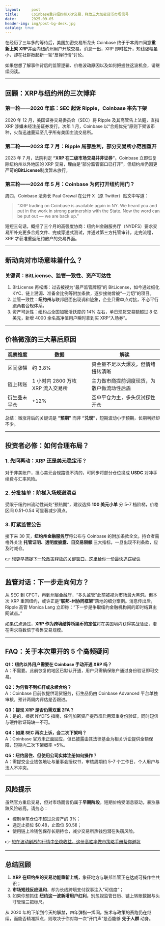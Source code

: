 ```yaml
---
layout:     post
title:      Coinbase重开纽约州XRP交易，释放三大加密货币市场信号
date:       2025-09-05
header-img: img/post-bg-desk.jpg
catalog: true
---
```


在经历了三年多的等待后，美国加密交易所龙头 Coinbase 终于于本周四同意**重新上架 XRP**并面向纽约州用户开放交易。消息一出，XRP 即时拉升，短线涨幅虽小，却在社群掀起新一轮“反弹行情”讨论。

如果您想了解事件背后的监管逻辑、价格波动原因以及如何把握住这波机会，请继续阅读。

---

## 回顾：XRP与纽约州的三次博弈

### 第一轮——2020 年底：SEC 起诉 Ripple，Coinbase 率先下架
2020 年 12 月，美国证券交易委员会（SEC）将 Ripple 及其高管告上法庭，直指 XRP 涉嫌未经注册证券发行。次年 1 月，Coinbase 以“合规优先”原则下架该币种，火苗迅速蔓延至几乎所有美国主流交易所。

### 第二轮——2023 年 7 月：Ripple 局部胜利，部分交易所小范围重开
2023 年 7 月，法院判定 **“XRP 在二级市场交易并非证券”**。Coinbase 立即恢复除纽约州以外地区的 XRP 交易，理由是“部分监管窗口已打开”，但纽约州仍因更严苛的**BitLicense**制度暂未放行。

### 第三轮——2024 年 5 月：Coinbase 为何打开纽约闸门？
周四，Coinbase 法务长 Paul Grewal 在公开 X（原 Twitter）贴文中写道：

> “XRP trading on Coinbase is available again in NY. We heard you and put in the work in strong partnership with the State. Now the word can be put out — we are back up.”

短短三句话，概括了三个月的高强度协商：纽约州金融服务厅（NYDFS）要求交易所补充更多合规文件、完成穿透式测试，并通过第三方托管审计。走完流程，XRP 才获准重返纽约散户的交易界面。

---

## 新动向对市场意味着什么？

### 关键词：BitLicense、监管一致性、资产可达性
1. BitLicense 再松绑：过去被视为“最严监管牌照”的 BitLicense，如今通过细化 KYC、链上溯源、准备金比例等附加条款，逐步接纳曾被“一刀切”的项目。
2. 监管一致性：**纽约州**与联邦层面出现调和迹象，企业只需单点对接，不必平行跑两套合规体系。
3. 资产可达性：纽约占全国加密活跃度的 14% 左右，单日现货交易额超过 8 亿美元，新增 4000 余名高净值用户瞬时拿到买 XRP“入场券”。

---

## 价格微涨的三大幕后原因

| 观察维度 | 数据 | 解读 |
|---|---|---|
| 区间涨幅 | 约 3.8% | 资金量不足以大爆发，但情绪扭转清晰 |
| 链上转账 | 1 小时内 2800 万枚 XRP 流入交易所 | 主力做市商提前调度现货，为散户做流动性后盾 |
| 衍生品未平仓 | +12% | 空单平仓为主，多头仅试探性开仓 |

总结：微涨背后的关键词是 **“预期”** 而非 **“兑现”**，短期波动小于预期，长期利好却不少。

---

## 投资者必修：如何合理布局？

### 1. 先问再动：XRP 还是美元稳定币？
对于非美账户，担心美元合规路径不清的，可同步将部分仓位换成 **USDC** 对冲手续费与汇率风险。

### 2. 分批挂单：阶梯入场规避滑点
受限于纽约州流动性尚处“预热期”，建议选择 **100 美元小单** 分 5–7 档阶梯，价格区间 $0.51–$0.54 可显著减少滑点。

### 3. 盯紧监管公告
接下来 30 天，**纽约州金融服务厅**将公布与 Coinbase 的附加条款全文。持仓者需格外关注 **托管证明、透明度披露、日交易限额** 三大指标，一旦出现不利条款，应及时减仓。

👉 [想更早捕捉下一轮政策释放的关键窗口，这里给你一份最快追踪秘诀](https://okxdog.com/)

---

## 监管对话：下一步走向何方？

从 SEC 到 CFCT，再到州层金融厅，“多头监管”此前被视为市场最大黑洞。但本次 XRP 重回纽约，或许正是“**联邦-州协同框架**”落地的细分案例。消息传出后，Ripple 高管 Monica Lang 立即称：“下一步是争取纽约金融机构间的即时结算主网试点。”

如果试点通过，**XRP 作为跨境结算桥梁币的定位**将在美国境内获得实战验证，潜在需求将数倍于零售交易规模。

---

## FAQ：关于本次重开的 5 个高频疑问

**Q1：纽约以外用户需要在 Coinbase 手动开通 XRP 吗？**  
A：不需要。此前恢复的地区已默认开通，用户只需确保账户通过身份验证即可交易。

**Q2：为何看不到杠杆或永续合约？**  
A：Coinbase 目前仅提供现货服务，衍生品仍由 Coinbase Advanced 平台单独审核，预计两周内评估是否跟进。

**Q3：提现 XRP 是否仍需双重 2FA？**  
A：是的，根据 NYDFS 指南，任何加密资产提币须启用双重身份验证，同时短信与硬件验证码缺一不可。

**Q4：如果 SEC 再次上诉，会二次下架吗？**  
A：Coinbase 官方未正面回应，但已披露由其法律基金为相关诉讼提供全额保障，短期内二次下架概率 <5%。

**Q5：纽约居住、但使用公司实体注册如何操作？**  
A：需提交企业钱包地址与董事会授权书，审核周期约 5–7 个工作日，个人用户与法人不冲突。

---

## 风险提示

虽然官方重启交易，但对市场而言仍属于**早期阶段**。短期价格受消息驱动，暴涨暴跌风险较高。请务必：

- 控制单笔仓位不超过总资产的 3%；
- 选定止损位 $0.48，止盈位 $0.58；
- 使用链上冷钱包保存长期持仓，减少交易所热钱包潜在失窃风险。

👉 [想在波动剧烈的行情中坐稳收益，这份高胜率做市策略手册帮你避坑](https://okxdog.com/)

---

## 总结回顾

1. **XRP 在纽约州的交易功能重新上线**，象征地方与联邦监管正在达成可操作性共识；
2. **市场短线反应温和**，却为长线跨境支付叙事注入“可信度”；
3. 如果你想抓住 **纽约这一波新增用户红利**，别忽视监管日历、链上转账数据与头寸管理三把标尺。

从 2020 年的下架到今天的解禁，四年弹指一挥间。技术与政策的赛跑仍在继续，而能否精准踩点，则取决于你对每一次“开门声”是否能够 **先于人群** 动身。
